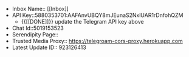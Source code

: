 - Inbox Name:: [[Inbox]]
- API Key::5880353701:AAFAnvUBQY8mJEunaS2NxlUAR1rDnfohQZM
    - {{[[DONE]]}} update the Telegram API key above
- Chat Id::5019153523
- Serendipity Page:: 
- Trusted Media Proxy:: https://telegroam-cors-proxy.herokuapp.com 
- Latest Update ID:: 923126413
